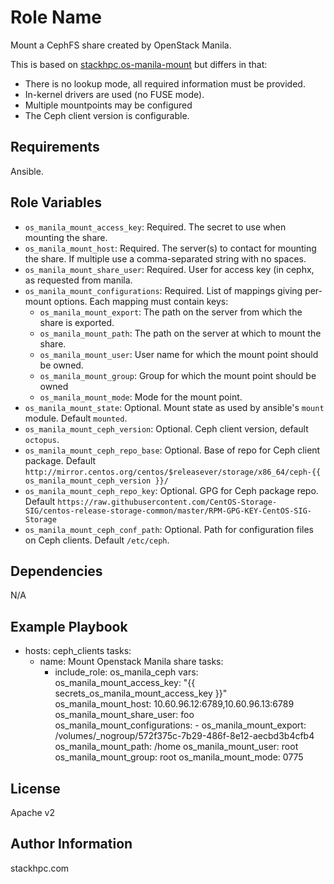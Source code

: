 Role Name
=========

Mount a CephFS share created by OpenStack Manila.

This is based on [stackhpc.os-manila-mount](https://github.com/stackhpc/ansible-role-os-manila-mount) but differs in that:
- There is no lookup mode, all required information must be provided.
- In-kernel drivers are used (no FUSE mode).
- Multiple mountpoints may be configured
- The Ceph client version is configurable.

Requirements
------------

Ansible.

Role Variables
--------------

- `os_manila_mount_access_key`: Required. The secret to use when mounting the share.
- `os_manila_mount_host`: Required. The server(s) to contact for mounting the share. If multiple use a comma-separated string with no spaces.
- `os_manila_mount_share_user`: Required. User for access key (in cephx, as requested from manila.
- `os_manila_mount_configurations`: Required. List of mappings giving per-mount options. Each mapping must contain keys:
    - `os_manila_mount_export`: The path on the server from which the share is exported.
    - `os_manila_mount_path`: The path on the server at which to mount the share.
    - `os_manila_mount_user`:  User name for which the mount point should be owned.
    - `os_manila_mount_group`: Group for which the mount point should be owned
    - `os_manila_mount_mode`: Mode for the mount point.
- `os_manila_mount_state`: Optional. Mount state as used by ansible's `mount` module. Default `mounted`.
- `os_manila_mount_ceph_version`: Optional. Ceph client version, default `octopus`.
- `os_manila_mount_ceph_repo_base`: Optional. Base of repo for Ceph client package. Default `http://mirror.centos.org/centos/$releasever/storage/x86_64/ceph-{{ os_manila_mount_ceph_version }}/`
- `os_manila_mount_ceph_repo_key`: Optional. GPG for Ceph package repo. Default `https://raw.githubusercontent.com/CentOS-Storage-SIG/centos-release-storage-common/master/RPM-GPG-KEY-CentOS-SIG-Storage`
- `os_manila_mount_ceph_conf_path`: Optional. Path for configuration files on Ceph clients. Default `/etc/ceph`.


Dependencies
------------

N/A

Example Playbook
----------------

- hosts: ceph_clients
  tasks:
  - name: Mount Openstack Manila share
    tasks:
      - include_role: os_manila_ceph
        vars:
          os_manila_mount_access_key: "{{ secrets_os_manila_mount_access_key }}"
          os_manila_mount_host: 10.60.96.12:6789,10.60.96.13:6789
          os_manila_mount_share_user: foo
          os_manila_mount_configurations:
            - os_manila_mount_export: /volumes/_nogroup/572f375c-7b29-486f-8e12-aecbd3b4cfb4
              os_manila_mount_path: /home
              os_manila_mount_user: root
              os_manila_mount_group: root
              os_manila_mount_mode: 0775

License
-------

Apache v2

Author Information
------------------

stackhpc.com
